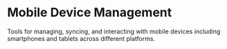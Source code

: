 # Mobile Device Management

Tools for managing, syncing, and interacting with mobile devices including smartphones and tablets across different platforms.
